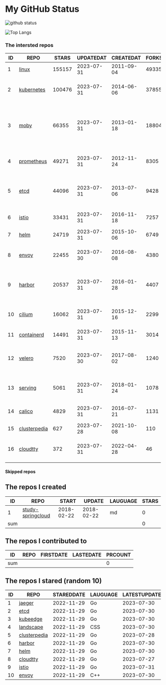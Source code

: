 # My GitHub Status

<img src="https://github-readme-stats-1.yihong0618.vercel.app/api?username=daoqingniu&show_icons=true&&&hide_title=true&count_private=true" alt="github status" />

![Top Langs](https://github-readme-stats-1.yihong0618.vercel.app/api/top-langs/?username=daoqingniu&layout=compact)

<!--START_SECTION:github_repos-->
### The intersted repos
| ID |                              REPO                               | STARS  | UPDATEDAT  | CREATEDAT  | FORKSCOUNT |                                              DESCRIPTIONS                                              |
|----|-----------------------------------------------------------------|--------|------------|------------|------------|--------------------------------------------------------------------------------------------------------|
|  1 | [linux](https://github.com/torvalds/linux)                      | 155157 | 2023-07-31 | 2011-09-04 |      49335 | Linux kernel source tree                                                                               |
|  2 | [kubernetes](https://github.com/kubernetes/kubernetes)          | 100476 | 2023-07-31 | 2014-06-06 |      37855 | Production-Grade Container Scheduling and Management                                                   |
|  3 | [moby](https://github.com/moby/moby)                            |  66355 | 2023-07-31 | 2013-01-18 |      18804 | Moby Project - a collaborative project for the container ecosystem to assemble container-based systems |
|  4 | [prometheus](https://github.com/prometheus/prometheus)          |  49271 | 2023-07-31 | 2012-11-24 |       8305 | The Prometheus monitoring system and time series database.                                             |
|  5 | [etcd](https://github.com/etcd-io/etcd)                         |  44096 | 2023-07-31 | 2013-07-06 |       9428 | Distributed reliable key-value store for the most critical data of a distributed system                |
|  6 | [istio](https://github.com/istio/istio)                         |  33431 | 2023-07-31 | 2016-11-18 |       7257 | Connect, secure, control, and observe services.                                                        |
|  7 | [helm](https://github.com/helm/helm)                            |  24719 | 2023-07-31 | 2015-10-06 |       6749 | The Kubernetes Package Manager                                                                         |
|  8 | [envoy](https://github.com/envoyproxy/envoy)                    |  22455 | 2023-07-30 | 2016-08-08 |       4380 | Cloud-native high-performance edge/middle/service proxy                                                |
|  9 | [harbor](https://github.com/goharbor/harbor)                    |  20537 | 2023-07-31 | 2016-01-28 |       4407 | An open source trusted cloud native registry project that stores, signs, and scans content.            |
| 10 | [cilium](https://github.com/cilium/cilium)                      |  16062 | 2023-07-31 | 2015-12-16 |       2299 | eBPF-based Networking, Security, and Observability                                                     |
| 11 | [containerd](https://github.com/containerd/containerd)          |  14491 | 2023-07-31 | 2015-11-13 |       3014 | An open and reliable container runtime                                                                 |
| 12 | [velero](https://github.com/vmware-tanzu/velero)                |   7520 | 2023-07-30 | 2017-08-02 |       1240 | Backup and migrate Kubernetes applications and their persistent volumes                                |
| 13 | [serving](https://github.com/knative/serving)                   |   5061 | 2023-07-31 | 2018-01-24 |       1078 | Kubernetes-based, scale-to-zero, request-driven compute                                                |
| 14 | [calico](https://github.com/projectcalico/calico)               |   4829 | 2023-07-31 | 2016-07-21 |       1131 | Cloud native networking and network security                                                           |
| 15 | [clusterpedia](https://github.com/clusterpedia-io/clusterpedia) |    627 | 2023-07-28 | 2021-10-08 |        110 | The Encyclopedia of Kubernetes clusters                                                                |
| 16 | [cloudtty](https://github.com/cloudtty/cloudtty)                |    372 | 2023-07-31 | 2022-04-28 |         46 | A Friendly Kubernetes CloudShell (Web Terminal) !                                                      |



#### Skipped repos
<!--END_SECTION:github_repos-->

<!--START_SECTION:my_github-->
## The repos I created
| ID  |                                 REPO                                 |   START    |   UPDATE   | LAUGUAGE | STARS |
|-----|----------------------------------------------------------------------|------------|------------|----------|-------|
|   1 | [study-springcloud](https://github.com/daoqingniu/study-springcloud) | 2018-02-22 | 2018-02-22 | md       |     0 |
| sum |                                                                      |            |            |          |     0 |

## The repos I contributed to
| ID  | REPO | FIRSTDATE | LASTEDATE | PRCOUNT |
|-----|------|-----------|-----------|---------|
| sum |      |           |           |       0 |

## The repos I stared (random 10)
| ID |                              REPO                               | STAREDDATE | LAUGUAGE | LATESTUPDATE |
|----|-----------------------------------------------------------------|------------|----------|--------------|
|  1 | [jaeger](https://github.com/jaegertracing/jaeger)               | 2022-11-29 | Go       | 2023-07-30   |
|  2 | [etcd](https://github.com/etcd-io/etcd)                         | 2022-11-29 | Go       | 2023-07-30   |
|  3 | [kubeedge](https://github.com/kubeedge/kubeedge)                | 2022-11-29 | Go       | 2023-07-30   |
|  4 | [landscape](https://github.com/cncf/landscape)                  | 2022-11-29 | CSS      | 2023-07-30   |
|  5 | [clusterpedia](https://github.com/clusterpedia-io/clusterpedia) | 2022-11-29 | Go       | 2023-07-28   |
|  6 | [harbor](https://github.com/goharbor/harbor)                    | 2022-11-29 | Go       | 2023-07-30   |
|  7 | [helm](https://github.com/helm/helm)                            | 2022-11-29 | Go       | 2023-07-30   |
|  8 | [cloudtty](https://github.com/cloudtty/cloudtty)                | 2022-11-29 | Go       | 2023-07-27   |
|  9 | [istio](https://github.com/istio/istio)                         | 2022-11-29 | Go       | 2023-07-31   |
| 10 | [envoy](https://github.com/envoyproxy/envoy)                    | 2022-11-29 | C++      | 2023-07-30   |

<!--END_SECTION:my_github-->
